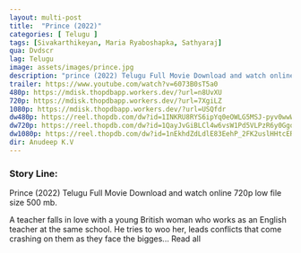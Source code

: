 ```yaml
---
layout: multi-post
title:  "Prince (2022)"
categories: [ Telugu ]
tags: [Sivakarthikeyan, Maria Ryaboshapka, Sathyaraj]
qua: Dvdscr
lag: Telugu
image: assets/images/prince.jpg
description: "prince (2022) Telugu Full Movie Download and watch online 720p low file size 500 mb."
trailer: https://www.youtube.com/watch?v=6073B0sT5a0
480p: https://mdisk.thopdbapp.workers.dev/?url=n8UvXU
720p: https://mdisk.thopdbapp.workers.dev/?url=7XgiLZ
1080p: https://mdisk.thopdbapp.workers.dev/?url=USQfdr
dw480p: https://reel.thopdb.com/dw?id=1INKRU8RYS6ipYq0eOWLG5MSJ-pyv0wwW
dw720p: https://reel.thopdb.com/dw?id=1QayJvGiBLCl4w6vsW1Pd5VLPzR6y0Ggo
dw1080p: https://reel.thopdb.com/dw?id=1nEkhdZdLdlE83EehP_2FK2uslHHtcERk
dir: Anudeep K.V
---
```


### Story Line:
Prince (2022) Telugu Full Movie Download and watch online 720p low file size 500 mb.

 A teacher falls in love with a young British woman who works as an English teacher at the same school. He tries to woo her, leads conflicts that come crashing on them as they face the bigges... Read all




